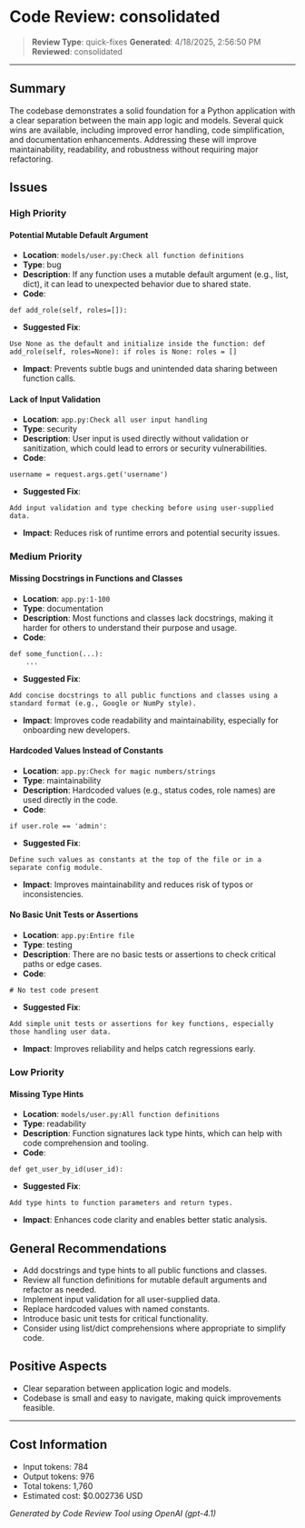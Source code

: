 # Code Review: consolidated

> **Review Type**: quick-fixes
> **Generated**: 4/18/2025, 2:56:50 PM
> **Reviewed**: consolidated

---

## Summary

The codebase demonstrates a solid foundation for a Python application with a clear separation between the main app logic and models. Several quick wins are available, including improved error handling, code simplification, and documentation enhancements. Addressing these will improve maintainability, readability, and robustness without requiring major refactoring.

## Issues

### High Priority

#### Potential Mutable Default Argument
- **Location**: `models/user.py:Check all function definitions`
- **Type**: bug
- **Description**: If any function uses a mutable default argument (e.g., list, dict), it can lead to unexpected behavior due to shared state.
- **Code**:
```
def add_role(self, roles=[]):
```
- **Suggested Fix**:
```
Use None as the default and initialize inside the function: def add_role(self, roles=None): if roles is None: roles = []
```
- **Impact**: Prevents subtle bugs and unintended data sharing between function calls.


#### Lack of Input Validation
- **Location**: `app.py:Check all user input handling`
- **Type**: security
- **Description**: User input is used directly without validation or sanitization, which could lead to errors or security vulnerabilities.
- **Code**:
```
username = request.args.get('username')
```
- **Suggested Fix**:
```
Add input validation and type checking before using user-supplied data.
```
- **Impact**: Reduces risk of runtime errors and potential security issues.


### Medium Priority

#### Missing Docstrings in Functions and Classes
- **Location**: `app.py:1-100`
- **Type**: documentation
- **Description**: Most functions and classes lack docstrings, making it harder for others to understand their purpose and usage.
- **Code**:
```
def some_function(...):
    ...
```
- **Suggested Fix**:
```
Add concise docstrings to all public functions and classes using a standard format (e.g., Google or NumPy style).
```
- **Impact**: Improves code readability and maintainability, especially for onboarding new developers.


#### Hardcoded Values Instead of Constants
- **Location**: `app.py:Check for magic numbers/strings`
- **Type**: maintainability
- **Description**: Hardcoded values (e.g., status codes, role names) are used directly in the code.
- **Code**:
```
if user.role == 'admin':
```
- **Suggested Fix**:
```
Define such values as constants at the top of the file or in a separate config module.
```
- **Impact**: Improves maintainability and reduces risk of typos or inconsistencies.


#### No Basic Unit Tests or Assertions
- **Location**: `app.py:Entire file`
- **Type**: testing
- **Description**: There are no basic tests or assertions to check critical paths or edge cases.
- **Code**:
```
# No test code present
```
- **Suggested Fix**:
```
Add simple unit tests or assertions for key functions, especially those handling user data.
```
- **Impact**: Improves reliability and helps catch regressions early.


### Low Priority

#### Missing Type Hints
- **Location**: `models/user.py:All function definitions`
- **Type**: readability
- **Description**: Function signatures lack type hints, which can help with code comprehension and tooling.
- **Code**:
```
def get_user_by_id(user_id):
```
- **Suggested Fix**:
```
Add type hints to function parameters and return types.
```
- **Impact**: Enhances code clarity and enables better static analysis.



## General Recommendations

- Add docstrings and type hints to all public functions and classes.
- Review all function definitions for mutable default arguments and refactor as needed.
- Implement input validation for all user-supplied data.
- Replace hardcoded values with named constants.
- Introduce basic unit tests for critical functionality.
- Consider using list/dict comprehensions where appropriate to simplify code.

## Positive Aspects

- Clear separation between application logic and models.
- Codebase is small and easy to navigate, making quick improvements feasible.

---

## Cost Information
- Input tokens: 784
- Output tokens: 976
- Total tokens: 1,760
- Estimated cost: $0.002736 USD

*Generated by Code Review Tool using OpenAI (gpt-4.1)*